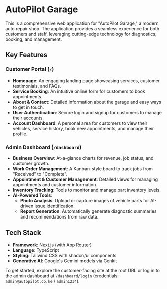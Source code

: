 # AutoPilot Garage

This is a comprehensive web application for "AutoPilot Garage," a modern auto repair shop. The application provides a seamless experience for both customers and staff, leveraging cutting-edge technology for diagnostics, booking, and management.

## Key Features

### Customer Portal (`/`)

-   **Homepage**: An engaging landing page showcasing services, customer testimonials, and FAQs.
-   **Service Booking**: An intuitive online form for customers to book appointments.
-   **About & Contact**: Detailed information about the garage and easy ways to get in touch.
-   **User Authentication**: Secure login and signup for customers to manage their accounts.
-   **Account Dashboard**: A personal area for customers to view their vehicles, service history, book new appointments, and manage their profile.

### Admin Dashboard (`/dashboard`)

-   **Business Overview**: At-a-glance charts for revenue, job status, and customer growth.
-   **Work Order Management**: A Kanban-style board to track jobs from "Received" to "Complete".
-   **Appointment & Customer Management**: Detailed views for managing appointments and customer information.
-   **Inventory Tracking**: Tools to monitor and manage part inventory levels.
-   **AI-Powered Tools**:
    -   **Photo Analysis**: Upload or capture images of vehicle parts for AI-driven issue identification.
    -   **Report Generation**: Automatically generate diagnostic summaries and recommendations from raw data.

## Tech Stack

-   **Framework**: Next.js (with App Router)
-   **Language**: TypeScript
-   **Styling**: Tailwind CSS with shadcn/ui components
-   **Generative AI**: Google's Gemini models via Genkit

To get started, explore the customer-facing site at the root URL or log in to the admin dashboard at `/dashboard/login` (credentials: `admin@autopilot.co.ke` / `admin1234`).
